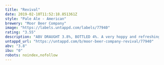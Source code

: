 ```yaml
---
title: "Revival"
date: 2019-02-10T11:52:18.851361Z
style: "Pale Ale - American"
brewery: "Moor Beer Company"
image: "https://labels.untappd.com/labels/77940"
rating: "3.55"
description: "ABV DRAUGHT 3.8%, BOTTLED 4%. A very hoppy and refreshing bitter, brewed to celebrate the revival of the brewery, and meant to revive you when you need it. Light in colour but not flavour thanks to a blend of Pale, Lager, Cara, Crystal and Wheat malts. The hops are a blend of American varieties, with American-style yeast providing a crisp finish.  For a beer relatively low in alcohol it has a very full flavour and drinks well above its strength, earning it a multitude of awards and setting the standard for the style.  A modern classic!"
untappd_url: "https://untappd.com/b/moor-beer-company-revival/77940"
abv: "3.8"
ibu: "0"
robots: noindex,nofollow
---
```

